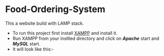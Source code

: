 # Food-Ordering-System
This a website build with LAMP stack.

* To run this project first install [XAMPP](https://www.apachefriends.org/index.html) and install it.
* Run XAMPP from your instlled directory and click on ***Apache*** start and ***MySQL*** start.
* It will look like this:-
